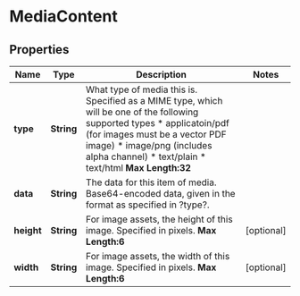

# MediaContent

## Properties

Name | Type | Description | Notes
------------ | ------------- | ------------- | -------------
**type** | **String** | What type of media this is. Specified as a MIME type, which will be one of the following supported types   * applicatoin/pdf (for images must be a vector PDF image) * image/png (includes alpha channel) * text/plain  * text/html  __Max Length:32__   | 
**data** | **String** | The data for this item of media. Base64-encoded data, given in the format as specified in ?type?.  | 
**height** | **String** | For image assets, the height of this image. Specified in pixels.     __Max Length:6__   |  [optional]
**width** | **String** | For image assets, the width of this image. Specified in pixels.        __Max Length:6__   |  [optional]



